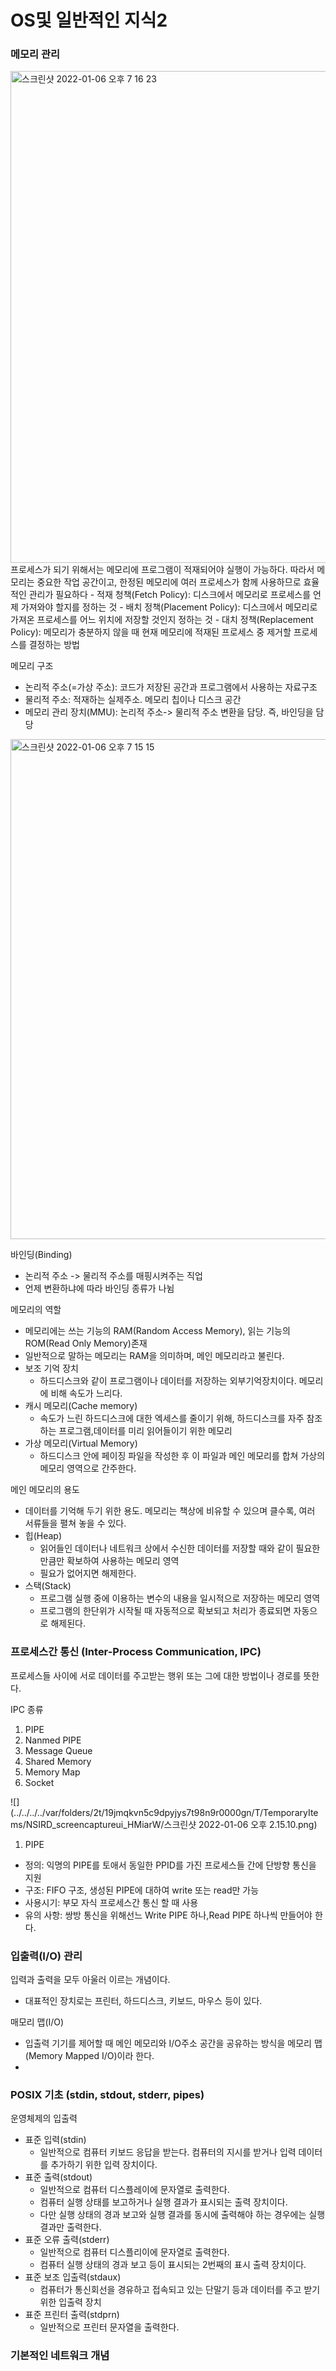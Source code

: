 OS및 일반적인 지식2
===============

### 메모리 관리
<img width="787" alt="스크린샷 2022-01-06 오후 7 16 23" src="https://user-images.githubusercontent.com/90598930/148367423-638b66e1-979b-45cf-9f27-0bb08a9b72b6.png">
프로세스가 되기 위해서는 메모리에 프로그램이 적재되어야 실행이 가능하다.  
따라서 메모리는 중요한 작업 공간이고, 한정된 메모리에 여러 프로세스가 함께 사용하므로 효율적인 관리가 필요하다
- 적재 청책(Fetch Policy): 디스크에서 메모리로 프로세스를 언제 가져와야 할지를 정하는 것
- 배치 정책(Placement Policy): 디스크에서 메모리로 가져온 프로세스를 어느 위치에 저장할 것인지 정하는 것
- 대치 정책(Replacement Policy): 메모리가 충분하지 않을 때 현재 메모리에 적재된 프로세스 중 제거할 프로세스를 결정하는 방법

메모리 구조 
- 논리적 주소(=가상 주소): 코드가 저장된 공간과 프로그램에서 사용하는 자료구조 
- 물리적 주소: 적재하는 실제주소. 메모리 칩이나 디스크 공간
- 메모리 관리 장치(MMU): 논리적 주소-> 물리적 주소 변환을 담당. 즉, 바인딩을 담당 
<img width="800" alt="스크린샷 2022-01-06 오후 7 15 15" src="https://user-images.githubusercontent.com/90598930/148367293-fcedbe9f-8b35-4469-8edd-62c22893c9a7.png">

바인딩(Binding)
- 논리적 주소 -> 물리적 주소를 매핑시켜주는 직업
- 언제 변환하냐에 따라 바인딩 종류가 나뉨 

메모리의 역할
- 메모리에는 쓰는 기능의 RAM(Random Access Memory), 읽는 기능의 ROM(Read Only Memory)존재
- 일반적으로 말하는 메모리는 RAM을 의미하며, 메인 메모리라고 불린다. 
- 보조 기억 장치 
  - 하드디스크와 같이 프로그램이나 데이터를 저장하는 외부기억장치이다. 메모리에 비해 속도가 느리다. 
- 캐시 메모리(Cache memory)
  - 속도가 느린 하드디스크에 대한 엑세스를 줄이기 위해, 하드디스크를 자주 참조하는 프로그램,데이터를 미리 읽어들이기 위한 메모리
- 가상 메모리(Virtual Memory)
  - 하드디스크 안에 페이징 파일을 작성한 후 이 파일과 메인 메모리를 합쳐 가상의 메모리 영역으로 간주한다. 

메인 메모리의 용도 
- 데이터를 기억해 두기 위한 용도. 메모리는 책상에 비유할 수 있으며 클수록, 여러 서류들을 펼쳐 놓을 수 있다.
- 힙(Heap)
  - 읽어들인 데이터나 네트워크 상에서 수신한 데이터를 저장할 때와 같이 필요한 만큼만 확보하여 사용하는 메모리 영역
  - 필요가 없어지면 해제한다. 
- 스택(Stack)
  - 프로그램 실행 중에 이용하는 변수의 내용을 일시적으로 저장하는 메모리 영역
  - 프로그램의 한단위가 시작될 때 자동적으로 확보되고 처리가 종료되면 자동으로 해제된다. 


### 프로세스간 통신 (Inter-Process Communication, IPC)
프로세스들 사이에 서로 데이터를 주고받는 행위 또는 그에 대한 방법이나 경로를 뜻한다.   

IPC 종류
  1) PIPE
  2) Nanmed PIPE
  3) Message Queue
  4) Shared Memory
  5) Memory Map
  6) Socket

![](../../../../var/folders/2t/19jmqkvn5c9dpyjys7t98n9r0000gn/T/TemporaryItems/NSIRD_screencaptureui_HMiarW/스크린샷 2022-01-06 오후 2.15.10.png)

1. PIPE
 - 정의: 익명의 PIPE를 토애서 동일한 PPID를 가진 프로세스들 간에 단방향 통신을 지원
 - 구조: FIFO 구조, 생성된 PIPE에 대하여 write 또는 read만 가능
 - 사용시기: 부모 자식 프로세스간 통신 할 때 사용
 - 유의 사항: 쌍방 통신을 위해선느 Write PIPE 하나,Read PIPE 하나씩 만들어야 한다.

### 입출력(I/O) 관리
입력과 출력을 모두 아울러 이르는 개념이다. 
- 대표적인 장치로는 프린터, 하드디스크, 키보드, 마우스 등이 있다. 

매모리 맵(I/O)
- 입출력 기기를 제어할 때 메인 메모리와 I/O주소 공간을 공유하는 방식을 메모리 맵(Memory Mapped I/O)이라 한다. 
- 
### POSIX 기초 (stdin, stdout, stderr, pipes)
운영체제의 입출력
- 표준 입력(stdin)
  - 일반적으로 컴퓨터 키보드 응답을 받는다. 컴퓨터의 지시를 받거나 입력 데이터를 추가하기 위한 입력 장치이다.
- 표준 출력(stdout)
  - 일반적으로 컴퓨터 디스플레이에 문자열로 출력한다. 
  - 컴퓨터 실행 상태를 보고하거나 실행 결과가 표시되는 출력 장치이다. 
  - 다만 실행 상태의 경과 보고와 실행 결과를 동시에 출력해야 하는 경우에는 실행 결과만 출력한다. 
- 표준 오류 출력(stderr)
  - 일반적으로 컴퓨터 디스플리이에 문자열로 출력한다. 
  - 컴퓨터 실행 상태의 경과 보고 등이 표시되는 2번째의 표시 출력 장치이다.
- 표준 보조 입출력(stdaux)
  - 컴퓨터가 통신회선을 경유하고 접속되고 있는 단말기 등과 데이터를 주고 받기 위한 입출력 장치
- 표준 프린터 출력(stdprn)
  - 일반적으로 프린터 문자열을 출력한다. 
### 기본적인 네트워크 개념 
